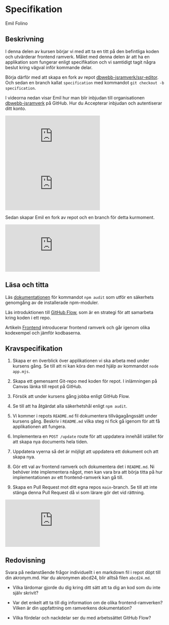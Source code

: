 # Specifikation

<p class="author">Emil Folino</p>



## Beskrivning

I denna delen av kursen börjar vi med att ta en titt på den befintliga koden och utvärderar frontend ramverk. Målet med denna delen är att ha en applikation som fungerar enligt specifikation och vi samtidigt tagit några beslut kring vägval inför kommande delar.

Börja därför med att skapa en fork av repot [dbwebb-jsramverk/ssr-editor](https://github.com/dbwebb-jsramverk/ssr-editor). Och sedan en branch kallat `specification` med kommandot `git checkout -b specification`.

I videorna nedan visar Emil hur man blir inbjudan till organisationen [dbwebb-jsramverk](https://github.com/dbwebb-jsramverk) på GitHub. Hur du Accepterar inbjudan och autentiserar ditt konto.

<div class='embed-container'><iframe src="https://www.youtube.com/embed/0BzEsBvBD8o?si=6_t4GQM46ikOMK6E" title="YouTube video player" frameborder="0" allow="accelerometer; autoplay; clipboard-write; encrypted-media; gyroscope; picture-in-picture" allowfullscreen></iframe></div>

<div class='embed-container'><iframe src="https://www.youtube.com/embed/RuzoS0PXT08?si=mXiXuJUHyNHCwBTd" title="YouTube video player" frameborder="0" allow="accelerometer; autoplay; clipboard-write; encrypted-media; gyroscope; picture-in-picture" allowfullscreen></iframe></div>

Sedan skapar Emil en fork av repot och en branch för detta kurmoment.

<div class='embed-container'><iframe src="https://www.youtube.com/embed/_6U_LLJjYhU?si=4XSov0MCs-ZfSVyV" title="YouTube video player" frameborder="0" allow="accelerometer; autoplay; clipboard-write; encrypted-media; gyroscope; picture-in-picture" allowfullscreen></iframe></div>



## Läsa och titta

Läs [dokumentationen](https://docs.npmjs.com/cli/v6/commands/npm-audit) för kommandot `npm audit` som utför en säkerhets genomgång av de installerade npm-moduler.

Läs introduktionen till [GitHub Flow](https://docs.github.com/en/get-started/quickstart/github-flow), som är en strategi för att samarbeta kring koden i ett repo.

Artikeln [Frontend](/frontend) introducerar frontend ramverk och går igenom olika kodexempel och jämför kodbaserna.



## Kravspecifikation

1. Skapa er en överblick över applikationen vi ska arbeta med under kursens gång. Se till att ni kan köra den med hjälp av kommandot `node app.mjs`.

1. Skapa ett gemensamt Git-repo med koden för repot. I inlämningen på Canvas länka till repot på GitHub.

1. Försök att under kursens gång jobba enligt GitHub Flow.

1. Se till att ha åtgärdat alla säkerhetshål enligt `npm audit`.

1. Vi kommer i repots `README.md` fil dokumentera tillvägagångssätt under kursens gång. Beskriv i `README.md` vilka steg ni fick gå igenom för att få applikationen att fungera.

1. Implementera en `POST /update` route för att uppdatera innehåll istället för att skapa nya documents hela tiden.

1. Uppdatera vyerna så det är möjligt att uppdatera ett dokument och att skapa nya.

1. Gör ett val av frontend ramverk och dokumentera det i `README.md`. Ni behöver inte implementera något, men kan vara bra att börja titta på hur implementationen av ett frontend-ramverk kan gå till.

1. Skapa en Pull Request mot ditt egna repos `main`-branch. Se till att inte stänga denna Pull Request då vi som lärare gör det vid rättning.

<div class='embed-container'><iframe src="https://www.youtube.com/embed/PxMYP7mti64?si=4XSov0MCs-ZfSVyV" title="YouTube video player" frameborder="0" allow="accelerometer; autoplay; clipboard-write; encrypted-media; gyroscope; picture-in-picture" allowfullscreen></iframe></div>



## Redovisning

Svara på nedanstående frågor individuellt i en markdown fil i repot döpt till din akronym.md. Har du akronymen abcd24, blir alltså filen `abcd24.md`.

* Vilka lärdomar gjorde du dig kring ditt sätt att ta dig an kod som du inte själv skrivit?

* Var det enkelt att ta till dig information om de olika frontend-ramverken? Vilken är din uppfattning om ramverkens dokumentation?

* Vilka fördelar och nackdelar ser du med arbetssättet GitHub Flow?
